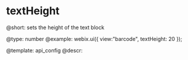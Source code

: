 textHeight
=============


@short:
	sets the height of the text block

@type: number
@example:
webix.ui({
    view:"barcode",
    textHeight: 20
});

@template:	api_config
@descr:


